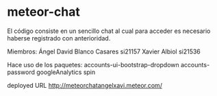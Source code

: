meteor-chat
===========

El código consiste en un sencillo chat al cual para acceder es necesario haberse registrado con anterioridad.

Miembros:
Ángel David Blanco Casares si21157
Xavier Albiol si21536

Hace uso de los paquetes:
accounts-ui-bootstrap-dropdown
accounts-password
googleAnalytics
spin

deployed URL
http://meteorchatangelxavi.meteor.com/
